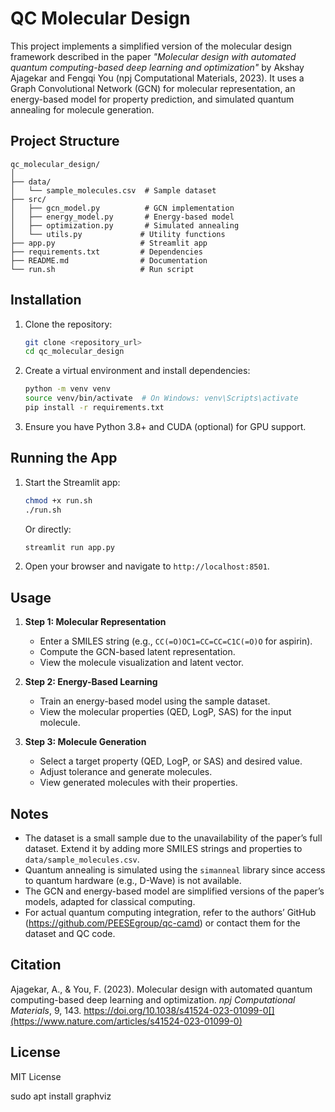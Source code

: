 # QC Molecular Design

This project implements a simplified version of the molecular design framework described in the paper *"Molecular design with automated quantum computing-based deep learning and optimization"* by Akshay Ajagekar and Fengqi You (npj Computational Materials, 2023). It uses a Graph Convolutional Network (GCN) for molecular representation, an energy-based model for property prediction, and simulated quantum annealing for molecule generation.

## Project Structure
```
qc_molecular_design/
│
├── data/
│   └── sample_molecules.csv  # Sample dataset
├── src/
│   ├── gcn_model.py          # GCN implementation
│   ├── energy_model.py       # Energy-based model
│   ├── optimization.py       # Simulated annealing
│   └── utils.py             # Utility functions
├── app.py                   # Streamlit app
├── requirements.txt         # Dependencies
├── README.md                # Documentation
└── run.sh                   # Run script
```

## Installation
1. Clone the repository:
   ```bash
   git clone <repository_url>
   cd qc_molecular_design
   ```

2. Create a virtual environment and install dependencies:
   ```bash
   python -m venv venv
   source venv/bin/activate  # On Windows: venv\Scripts\activate
   pip install -r requirements.txt
   ```

3. Ensure you have Python 3.8+ and CUDA (optional) for GPU support.

## Running the App
1. Start the Streamlit app:
   ```bash
   chmod +x run.sh
   ./run.sh
   ```
   Or directly:
   ```bash
   streamlit run app.py
   ```

2. Open your browser and navigate to `http://localhost:8501`.

## Usage
1. **Step 1: Molecular Representation**
   - Enter a SMILES string (e.g., `CC(=O)OC1=CC=CC=C1C(=O)O` for aspirin).
   - Compute the GCN-based latent representation.
   - View the molecule visualization and latent vector.

2. **Step 2: Energy-Based Learning**
   - Train an energy-based model using the sample dataset.
   - View the molecular properties (QED, LogP, SAS) for the input molecule.

3. **Step 3: Molecule Generation**
   - Select a target property (QED, LogP, or SAS) and desired value.
   - Adjust tolerance and generate molecules.
   - View generated molecules with their properties.

## Notes
- The dataset is a small sample due to the unavailability of the paper’s full dataset. Extend it by adding more SMILES strings and properties to `data/sample_molecules.csv`.
- Quantum annealing is simulated using the `simanneal` library since access to quantum hardware (e.g., D-Wave) is not available.
- The GCN and energy-based model are simplified versions of the paper’s models, adapted for classical computing.
- For actual quantum computing integration, refer to the authors’ GitHub (https://github.com/PEESEgroup/qc-camd) or contact them for the dataset and QC code.

## Citation
Ajagekar, A., & You, F. (2023). Molecular design with automated quantum computing-based deep learning and optimization. *npj Computational Materials*, 9, 143. https://doi.org/10.1038/s41524-023-01099-0[](https://www.nature.com/articles/s41524-023-01099-0)

## License
MIT License



sudo apt install graphviz